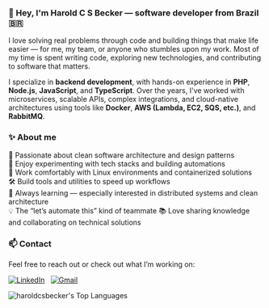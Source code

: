 ### 👋 Hey, I'm Harold C S Becker — software developer from Brazil 🇧🇷

I love solving real problems through code and building things that make life easier — for me, my team, or anyone who stumbles upon my work. Most of my time is spent writing code, exploring new technologies, and contributing to software that matters.

I specialize in **backend development**, with hands-on experience in **PHP**, **Node.js**, **JavaScript**, and **TypeScript**. Over the years, I've worked with microservices, scalable APIs, complex integrations, and cloud-native architectures using tools like **Docker**, **AWS (Lambda, EC2, SQS, etc.)**, and **RabbitMQ**.

### ✨ **About me**
🚀 Passionate about clean software architecture and design patterns  
🧪 Enjoy experimenting with tech stacks and building automations  
🐧 Work comfortably with Linux environments and containerized solutions  
🛠️ Build tools and utilities to speed up workflows  
🌱 Always learning — especially interested in distributed systems and clean architecture  
💡 The “let’s automate this” kind of teammate
📚 Love sharing knowledge and collaborating on technical solutions

### 📫 **Contact**
Feel free to reach out or check out what I’m working on:

<a href="https://www.linkedin.com/in/harold-becker/"><img alt="LinkedIn" src="https://img.shields.io/badge/linkedin%20-%230077B5.svg?&style=flat&logo=linkedin&logoColor=white"/></a> &nbsp;
<a href="mailto:hcsb20@gmail.com"><img alt="Gmail" src="https://img.shields.io/badge/Gmail-D14836?style=flat&logo=gmail&logoColor=white" /></a> &nbsp;

![haroldcsbecker's Top Languages](https://github-readme-stats.vercel.app/api/top-langs/?username=haroldcsbecker&theme=vue-dark&show_icons=true&hide_border=true&layout=compact)

